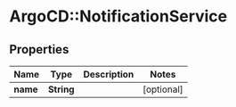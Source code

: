 # ArgoCD::NotificationService

## Properties
Name | Type | Description | Notes
------------ | ------------- | ------------- | -------------
**name** | **String** |  | [optional] 


